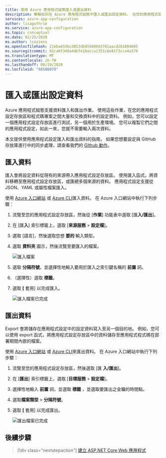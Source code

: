 ```yaml
---
title: 使用 Azure 應用程式組態匯入或匯出資料
description: 瞭解如何在 Azure 應用程式組態中匯入或匯出設定資料。 在您的應用程式設定存放區和程式碼專案之間交換資料。
services: azure-app-configuration
author: lisaguthrie
ms.service: azure-app-configuration
ms.topic: conceptual
ms.date: 02/25/2020
ms.author: lcozzens
ms.openlocfilehash: 21eba653bcd853db9550d0d3781aacd281884605
ms.sourcegitcommit: 02ca0f340a44b7e18acca1351c8e81f3cca4a370
ms.translationtype: MT
ms.contentlocale: zh-TW
ms.lasthandoff: 08/19/2020
ms.locfileid: "88588070"
---
```

# <a name="import-or-export-configuration-data"></a>匯入或匯出設定資料

Azure 應用程式組態支援資料匯入和匯出作業。 使用這些作業，在您的應用程式設定存放區和程式碼專案之間大量和交換資料中的設定資料。 例如，您可以設定一個應用程式設定存放區進行測試，另一個用於生產環境。 您可以複製它們之間的應用程式設定，如此一來，您就不需要輸入兩次資料。

本文提供使用應用程式設定匯入和匯出資料的指南。 如果您想要設定與 GitHub 存放庫進行中的同步處理，請查看我們的 [Github 動作](https://aka.ms/azconfig-gha1)。

## <a name="import-data"></a>匯入資料

匯入會將設定資料從現有的來源帶入應用程式設定存放區。 使用匯入函式，將資料移轉至應用程式設定存放區，或匯總多個來源的資料。 應用程式設定支援從 JSON、YAML 或屬性檔案匯入。

使用 [Azure 入口網站](https://portal.azure.com) 或 [Azure CLI](./scripts/cli-import.md)匯入資料。 在 Azure 入口網站中執行下列步驟：

1. 流覽至您的應用程式設定存放區，然後從 [**作業**] 功能表中選取 [匯**入/匯出**]。

1. 在 [匯**入**] 索引標籤上，選取 [**來源服務**  >  **設定檔**]。

1. 選取 [語言]，然後選取您想 **要的** 輸入類型。

1. 選取 **資料夾** 圖示，然後流覽至要匯入的檔案。

    ![匯入檔案](./media/import-file.png)

1. 選取 **分隔符號**，並選擇性地輸入要用於匯入之索引鍵名稱的 **前置** 詞。

1. （選擇性）選取 **標籤**。

1. 選取 **[** 套用] 以完成匯入。

    ![匯入檔案已完成](./media/import-file-complete.png)

## <a name="export-data"></a>匯出資料

Export 會將儲存在應用程式設定中的設定資料寫入至另一個目的地。 例如，您可以使用 export 函式，將應用程式設定存放區中的資料儲存至應用程式程式碼在部署期間內嵌的檔案。

使用 [Azure 入口網站](https://portal.azure.com) 或 [Azure CLI](./scripts/cli-export.md)來匯出資料。 在 Azure 入口網站中執行下列步驟：

1. 流覽至您的應用程式設定存放區，然後選取 [匯 **入/匯出**]。

1. 在 [**匯出**] 索引標籤上，選取 [**目標服務**  >  **設定檔**]。

1. 選擇性地輸入 **前置** 詞，並選取 **標籤** ，並選取要匯出之金鑰的時間點。

1. 選取**檔案類型**  >  **分隔符號**。

1. 選取 **[** 套用] 以完成匯出。

    ![匯出檔案已完成](./media/export-file-complete.png)

## <a name="next-steps"></a>後續步驟

> [!div class="nextstepaction"]
> [建立 ASP.NET Core Web 應用程式](./quickstart-aspnet-core-app.md)  
